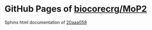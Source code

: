 GitHub Pages of [biocorecrg/MoP2](https://github.com/biocorecrg/MoP2.git)
===
Sphinx html documentation of [20aaa058](https://github.com/biocorecrg/MoP2/tree/20aaa05860ba5bf4891fd9ed106dc25aaf04181e)

